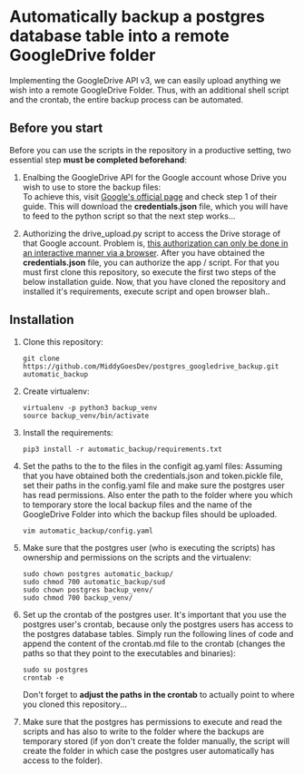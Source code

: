 # Automatically backup a postgres database table into a remote GoogleDrive folder

Implementing the GoogleDrive API v3, we can easily upload anything we wish into a remote GoogleDrive Folder.
Thus, with an additional shell script and the crontab, the entire backup process can be automated. 

## Before you start
Before you can use the scripts in the repository in a productive setting, two essential step **must be completed 
beforehand**:

1. 
    Enalbing the GoogleDrive API for the Google account whose Drive you wish to use to store the backup files: <br>
    To achieve this, visit [Google's official page](https://developers.google.com/drive/api/v3/quickstart/python) and 
    check step 1 of their guide. This will download the **credentials.json** file, which you will have to feed to the python 
    script so that the next step works...

2. 
    Authorizing the drive_upload.py script to access the Drive storage of that Google account. Problem is, [this 
    authorization can only be done in an interactive manner via a browser](https://stackoverflow.com/questions/28078490/google-drive-oauth2-without-browser).
    After you have obtained the **credentials.json** file, you can authorize the app / script. For that you must first 
    clone this repository, so execute the first two steps of the below installation guide.
    Now, that you have cloned the repository and installed it's requirements, execute script and open browser blah..


## Installation
1. Clone this repository:
    ```
    git clone https://github.com/MiddyGoesDev/postgres_googledrive_backup.git automatic_backup
    ```
    
2. Create virtualenv:
    ```
    virtualenv -p python3 backup_venv
    source backup_venv/bin/activate
    ```

2. Install the requirements:
    ```
    pip3 install -r automatic_backup/requirements.txt
    ```
    
3. Set the paths to the to the files in the configit ag.yaml files:
    Assuming that you have obtained both the credentials.json and token.pickle file, set their paths in the config.yaml file and make sure the postgres user has read permissions. Also enter the path to the folder where you which to temporary store the local backup files and the name of
    the GoogleDrive Folder into which the backup files should be uploaded.
    
    ```
    vim automatic_backup/config.yaml
    ```
    
    
    
5. Make sure that the postgres user (who is executing the scripts) has ownership and permissions on the scripts and the virtualenv:

    ```
    sudo chown postgres automatic_backup/
    sudo chmod 700 automatic_backup/sud
    sudo chown postgres backup_venv/
    sudo chmod 700 backup_venv/
    ```

6. Set up the crontab of the postgres user. It's important that you use the postgres user's crontab, because only the 
    postgres users has access to the postgres database tables. Simply run the following lines of code and append the 
    content of the crontab.md file to the crontab (changes the paths so that they point to the executables and binaries):

    ```
    sudo su postgres
    crontab -e
    ```
    Don't forget to **adjust the paths in the crontab** to actually point to where you cloned this repository...

7. Make sure that the postgres has permissions to execute and read the scripts and has also to write to the folder 
   where the backups are temporary stored (if yon don't create the folder manually, the script will create the folder
   in which case the postgres user automatically has access to the folder). 

   
